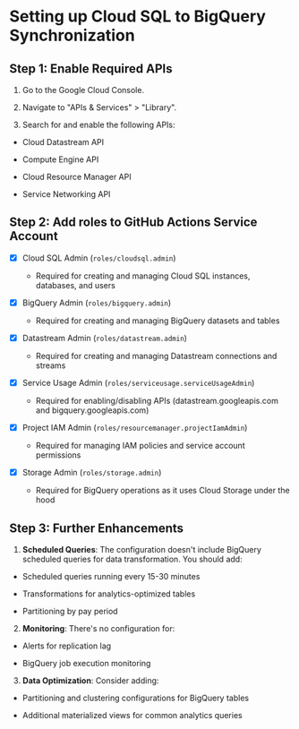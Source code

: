 # Setting up Cloud SQL to BigQuery Synchronization

## Step 1: Enable Required APIs

1. Go to the Google Cloud Console.

2. Navigate to "APIs & Services" > "Library".

3. Search for and enable the following APIs:

  * Cloud Datastream API

  * Compute Engine API

  * Cloud Resource Manager API

  * Service Networking API

## Step 2: Add roles to GitHub Actions Service Account

- [x] Cloud SQL Admin (`roles/cloudsql.admin`)

  * Required for creating and managing Cloud SQL instances, databases, and users

- [x] BigQuery Admin (`roles/bigquery.admin`)

  * Required for creating and managing BigQuery datasets and tables

- [x] Datastream Admin (`roles/datastream.admin`)

  * Required for creating and managing Datastream connections and streams

- [x] Service Usage Admin (`roles/serviceusage.serviceUsageAdmin`)

  * Required for enabling/disabling APIs (datastream.googleapis.com and bigquery.googleapis.com)

- [x] Project IAM Admin (`roles/resourcemanager.projectIamAdmin`)

  * Required for managing IAM policies and service account permissions

- [x] Storage Admin (`roles/storage.admin`)

  * Required for BigQuery operations as it uses Cloud Storage under the hood

## Step 3: Further Enhancements

1. **Scheduled Queries**: The configuration doesn't include BigQuery scheduled queries for data transformation. You should add:

  * Scheduled queries running every 15-30 minutes

  * Transformations for analytics-optimized tables

  * Partitioning by pay period

2. **Monitoring**: There's no configuration for:

  * Alerts for replication lag

  * BigQuery job execution monitoring

3. **Data Optimization**: Consider adding:

  * Partitioning and clustering configurations for BigQuery tables

  * Additional materialized views for common analytics queries
